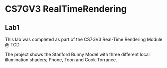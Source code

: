 # CS7GV3 RealTimeRendering
## Lab1

This lab was completed as part of the CS7GV3 Real-Time Rendering Module @ TCD. 

The project shows the Stanford Bunny Model with three different local illumination shaders; Phone, Toon and Cook-Torrance.

